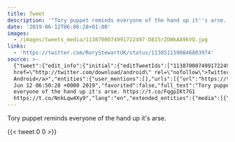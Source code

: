 ```yaml
---
title: Tweet
description: '"Tory puppet reminds everyone of the hand up it''s arse.  "'
date: '2019-06-12T06:06:28+01:00'
images:
  - /images/tweets_media/1138700074991722497-D815rZOWkAA9kVQ.jpg
links:
  - 'https://twitter.com/RoryStewartUK/status/1138511590846803974'
source: >-
  {"tweet":{"edit_info":{"initial":{"editTweetIds":["1138700074991722497"],"editableUntil":"2019-06-12T07:50:28.559Z","editsRemaining":"5","isEditEligible":true}},"retweeted":false,"source":"<a
  href=\"http://twitter.com/download/android\" rel=\"nofollow\">Twitter for
  Android</a>","entities":{"user_mentions":[],"urls":[{"url":"https://t.co/FqgpIKt7G1","expanded_url":"https://twitter.com/RoryStewartUK/status/1138511590846803974","display_url":"twitter.com/RoryStewartUK/…","indices":["55","78"]}],"symbols":[],"media":[{"expanded_url":"https://twitter.com/toychicken/status/1138700074991722497/photo/1","indices":["79","102"],"url":"https://t.co/NnkLqw4Xy9","media_url":"http://pbs.twimg.com/tweet_video_thumb/D815rZOWkAA9kVQ.jpg","id_str":"1138700067207024640","id":"1138700067207024640","media_url_https":"https://pbs.twimg.com/tweet_video_thumb/D815rZOWkAA9kVQ.jpg","sizes":{"large":{"w":"498","h":"278","resize":"fit"},"thumb":{"w":"150","h":"150","resize":"crop"},"small":{"w":"498","h":"278","resize":"fit"},"medium":{"w":"498","h":"278","resize":"fit"}},"type":"photo","display_url":"pic.twitter.com/NnkLqw4Xy9"}],"hashtags":[]},"display_text_range":["0","102"],"favorite_count":"0","id_str":"1138700074991722497","truncated":false,"retweet_count":"0","id":"1138700074991722497","possibly_sensitive":false,"created_at":"Wed
  Jun 12 06:50:28 +0000 2019","favorited":false,"full_text":"Tory puppet reminds
  everyone of the hand up it's arse. https://t.co/FqgpIKt7G1
  https://t.co/NnkLqw4Xy9","lang":"en","extended_entities":{"media":[{"expanded_url":"https://twitter.com/toychicken/status/1138700074991722497/photo/1","indices":["79","102"],"url":"https://t.co/NnkLqw4Xy9","media_url":"http://pbs.twimg.com/tweet_video_thumb/D815rZOWkAA9kVQ.jpg","id_str":"1138700067207024640","video_info":{"aspect_ratio":["249","139"],"variants":[{"bitrate":"0","content_type":"video/mp4","url":"https://video.twimg.com/tweet_video/D815rZOWkAA9kVQ.mp4"}]},"id":"1138700067207024640","media_url_https":"https://pbs.twimg.com/tweet_video_thumb/D815rZOWkAA9kVQ.jpg","sizes":{"large":{"w":"498","h":"278","resize":"fit"},"thumb":{"w":"150","h":"150","resize":"crop"},"small":{"w":"498","h":"278","resize":"fit"},"medium":{"w":"498","h":"278","resize":"fit"}},"type":"animated_gif","display_url":"pic.twitter.com/NnkLqw4Xy9"}]}}}
---
```

Tory puppet reminds everyone of the hand up it's arse.  
    
{{< tweet 0 0 >}}
    
